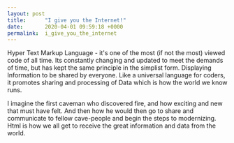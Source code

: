 ```yaml
---
layout: post
title:      "I give you the Internet!"
date:       2020-04-01 09:59:18 +0000
permalink:  i_give_you_the_internet
---
```




Hyper Text Markup Language - it's one of the most (if not the most) viewed code of all time. Its constantly changing and updated to meet the demands of time, but has kept the same principle in the simplist form. Displaying Information to be shared by everyone. Like a universal language for coders, it promotes sharing and processing of Data which is how the world we know runs. 

I imagine the first caveman who discovered fire, and how exciting and new that must have felt. And then how he would then go to share and communicate to fellow cave-people and begin the steps to modernizing. Html is how we all get to receive the great information and data from the world.
